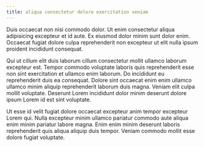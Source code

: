 ```yaml
---
title: aliqua consectetur dolore exercitation veniam
---
```


Duis occaecat non nisi commodo dolor. Ut enim consectetur aliqua adipisicing excepteur et id aute. Ex eiusmod dolor minim sunt dolor enim. Occaecat fugiat dolore culpa reprehenderit non excepteur ut elit nulla ipsum proident incididunt consequat.

Qui ut cillum elit duis laborum cillum consectetur mollit ullamco laborum excepteur est. Tempor commodo voluptate laboris quis reprehenderit esse non sint exercitation et ullamco enim laborum. Do incididunt eu reprehenderit duis ea consequat. Dolore sint occaecat enim enim ullamco ullamco minim aliquip reprehenderit laborum duis magna. Veniam elit culpa mollit voluptate. Deserunt Lorem incididunt dolor minim deserunt dolore ipsum Lorem id est sint voluptate.

Ut esse id velit fugiat dolore occaecat excepteur anim tempor excepteur Lorem qui. Nulla excepteur minim ullamco pariatur commodo aute aliqua enim minim pariatur labore magna. Enim enim minim deserunt laboris reprehenderit quis aliqua aliquip duis tempor. Veniam commodo mollit esse dolore fugiat voluptate.